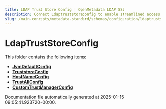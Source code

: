 ```yaml
---
title: LDAP Trust Store Config | OpenMetadata LDAP SSL
description: Connect Ldaptruststoreconfig to enable streamlined access, monitoring, or search of enterprise data using secure and scalable integrations.
slug: /main-concepts/metadata-standard/schemas/configuration/ldaptruststoreconfig
---
```


# LdapTrustStoreConfig

This folder contains the following items:

- [**JvmDefaultConfig**](/main-concepts/metadata-standard/schemas/configuration/ldaptruststoreconfig/jvmdefaultconfig)
- [**TruststoreConfig**](/main-concepts/metadata-standard/schemas/configuration/ldaptruststoreconfig/truststoreconfig)
- [**HostNameConfig**](/main-concepts/metadata-standard/schemas/configuration/ldaptruststoreconfig/hostnameconfig)
- [**TrustAllConfig**](/main-concepts/metadata-standard/schemas/configuration/ldaptruststoreconfig/trustallconfig)
- [**CustomTrustManagerConfig**](/main-concepts/metadata-standard/schemas/configuration/ldaptruststoreconfig/customtrustmanagerconfig)


Documentation file automatically generated at 2025-01-15 09:05:41.923720+00:00.

